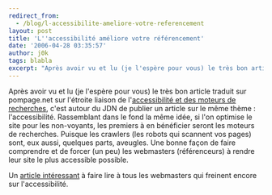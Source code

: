 ```yaml
---
redirect_from:
  - /blog/l-accessibilite-ameliore-votre-referencement
layout: post
title: 'L''accessibilité améliore votre référencement'
date: '2006-04-28 03:35:57'
author: j0k
tags: blabla
excerpt: "Après avoir vu et lu (je l'espère pour vous) le très bon article traduit sur pompage.net sur l'étroite liaison de l'[accessibilité et des moteurs de recherches](http://www.j0k3r.net/news-les-moteurs-de-recherche-aiment-l-accessibilite-1223.html), c'est autour du JDN de publier un article sur le même thème : l'accessibilité.     \nRassemblant dans le fond la      …"
---
```


Après avoir vu et lu (je l'espère pour vous) le très bon article traduit sur pompage.net sur l'étroite liaison de l'[accessibilité et des moteurs de recherches](http://www.j0k3r.net/news-les-moteurs-de-recherche-aiment-l-accessibilite-1223.html), c'est autour du JDN de publier un article sur le même thème : l'accessibilité.
Rassemblant dans le fond la même idée, si l'on optimise le site pour les non-voyants, les premiers à en bénéficier seront les moteurs de recherches. Puisque les crawlers (les robots qui scannent vos pages) sont, eux aussi, quelques parts, aveugles. Une bonne façon de faire comprendre et de forcer (un peu) les webmasters (référenceurs) à rendre leur site le plus accessible possible.

Un [article intéressant](http://solutions.journaldunet.com/0604/060428-referencement-accessibilite-sites-web.shtml) à faire lire à tous les webmasters qui freinent encore sur l'accessibilité.

